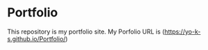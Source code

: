 # Portfolio
This repository is my portfolio site.
My Porfolio URL is (https://yo-k-s.github.io/Portfolio/)